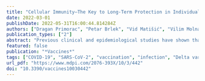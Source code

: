 ```yaml
---
title: "Cellular Immunity—The Key to Long-Term Protection in Individuals Recovered from SARS-CoV-2 and after Vaccination"
date: 2022-03-01
publishDate: 2022-05-31T16:00:44.814284Z
authors: ["Dragan Primorac", "Petar Brlek", "Vid Matišić", "Vilim Molnar", "Kristijan Vrdoljak", "Renata Zadro", "Marijo Parčina"]
publication_types: ["2"]
abstract: "Previous clinical and epidemiological studies have shown that over time antibody titers decrease, and they do not provide long-term mucosa protection against SARS-CoV-2 infection. Additionally, the increase in breakthrough infections that occur more frequently in the vaccinated than in the study participants with previous SARS-CoV-2 infection has recently become a priority public health concern. We measured the amount of interferon-gamma (Quan-T-Cell ELISA) and the level of antibodies (Anti-SARS-CoV-2 QuantiVac ELISA IgG) in the blood of the same patients simultaneously to compare cellular and humoral immunity. A total of 200 study participants (before Omicron variant appearance) were divided into four groups whose levels of cellular and humoral immunity we compared: study participants previously infected with SARS-CoV-2 (group 1); study participants vaccinated with EMA-approved vaccines (group 2); study participants previously infected with SARS-CoV-2, and vaccination history (group 3); and study participants without a history of SARS-CoV-2 infection or vaccination (group 4). Our results showed that study participants who received one of the EMA-approved vaccines and who recovered from COVID-19 (group 3) had significantly higher levels of cellular immunity and antibody titers in comparison with groups 1 and 2. Additionally, we have noticed that the study participants previously infected with SARS-CoV-2 and the study participants vaccinated with EMA-approved vaccines had a long-lasting cellular immunity. Furthermore, antibody levels showed a negative correlation with time since the last contact with a viral antigen, while cellular immunity within 20 months showed as long-term protection. Moreover, out of 200 study participants, only 1 study participant who recovered from COVID-19 (0.5%) was re-infected, while a total of 6 study participants (3%) were infected with SARS-CoV-2 after receiving the vaccine. This study suggests that cellular immunity—unlike humoral immunity, thanks to memory T cells—represents long-term protection in individuals recovered from SARS-CoV-2 and after vaccination."
featured: false
publication: "*Vaccines*"
tags: ["COVID-19", "SARS-CoV-2", "vaccination", "infection", "Delta variant", "breakthrough infection", "cellular immunity", "humoral immunity", "Omicron variant"]
url_pdf: "https://www.mdpi.com/2076-393X/10/3/442"
doi: "10.3390/vaccines10030442"
---
```



